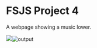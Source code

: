 # FSJS Project 4

A webpage showing a music lower.

![](output.png)![output](https://user-images.githubusercontent.com/118118102/205489067-d51dab2a-253d-4430-85e7-42478edcba54.png)